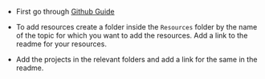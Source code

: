 * First go through [Github Guide](https://guides.github.com/activities/hello-world/) 

* To add resources create a folder inside the `Resources` folder by the name of the topic for which  you want to add the resources.
  Add a link to the readme for your resources.

* Add the projects in the relevant folders and add a link for the same in the readme.
